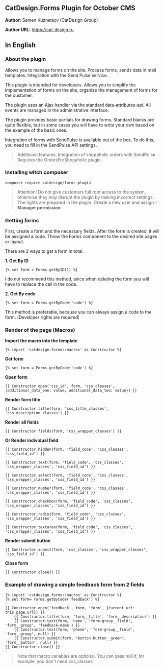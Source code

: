 ## CatDesign.Forms Plugin for October CMS

**Author:** Semen Kuznetsov (CatDesign Group)

**Author URL:** https://cat-design.ru

## In English

### About the plugin
Allows you to manage forms on the site. Process forms, sends data in mail templates. Integration with the Send Pulse service.

This plugin is intended for developers. Allows you to simplify the implementation of forms on the site, organize the management of forms for the customer.

The plugin uses an Ajax handler via the standard data-attributes-api. All events are managed in the administrative interface.

The plugin provides basic partials for drawing forms. Standard blanks are quite flexible, but in some cases you will have to write your own based on the example of the basic ones.

Integration of forms with SendPulse is available out of the box. To do this, you need to fill in the SendPulse API settings.

> Additional features. Integration of shopaholic orders with SendPulse. Requires the OrdersForShopaholic plugin.

### Installing witch composer

`composer require catdesign/forms-plugin`


> Attention! Do not give customers full root access to the system, otherwise they may disrupt
the plugin by making incorrect settings. The rights are prepared in the plugin. Create a new
user and assign - **Manager permission**.

### Getting forms

First, create a form and the necessary fields. After the form is created, it will be assigned a code.
Throw the Forms component to the desired site pages or layout.

There are 2 ways to get a form in total.

**1. Get By ID**

```
{% set form = Forms.getByID(1) %}
```

I do not recommend this method, since when deleting the form you will have to replace the call
in the code.

**2. Get By code**

```
{% set form = Forms.getByCode('code') %}
```

This method is preferable, because you can always assign a code to the form. (Developer rights are required)

### Render of the page (Macros)

**Import the macro into the template**

```
{% import 'catdesign.forms::macros' as Constructor %}
```
**Get form**

```
{% set form = Forms.getByCode('code') %}
```

**Open form**

```
{{ Constructor.open('css_id', form, 'css_classes', {additional_data_one: value, additional_data_two: value}) }}
```

**Render form title**

```
{{ Constructor.title(form, 'css_title_classes', 'css_description_classes') }}
```

**Render all fields**

```
{{ Constructor.fields(form, 'css_wrapper_classes') }}
```

**Or Render individual field**

```
{{ Constructor.hidden(form, 'field_code', 'css_classes', 'css_field_id') }}

{{ Constructor.text(form, 'field_code', 'css_classes', 'css_wrapper_classes', 'css_field_id') }}

{{ Constructor.select(form, 'field_code', 'css_classes', 'css_wrapper_classes', 'css_field_id') }}

{{ Constructor.number(form, 'field_code', 'css_classes', 'css_wrapper_classes', 'css_field_id') }}

{{ Constructor.checkbox(form, 'field_code', 'css_classes', 'css_wrapper_classes', 'css_field_id') }}

{{ Constructor.radio(form, 'field_code', 'css_classes', 'css_wrapper_classes', 'css_field_id') }}

{{ Constructor.textarea(form, 'field_code', 'css_classes', 'css_wrapper_classes', 'css_field_id') }}
```

**Render submit button**

```
{{ Constructor.submit(form, 'css_classes', 'css_wrapper_classes', 'css_field_id') }}
```

**Close form**

```
{{ Constructor.close() }}
```

### Example of drawing a simple feedback form from 2 fields

```
{% import 'catdesign.forms::macros' as Constructor %}
{% set form= Forms.getByCode('feedback') %}

{{ Constructor.open('feedback', form, 'form', {current_url: this.page.url}) }}
    {{ Constructor.title(form, 'form__title', 'form__description') }}
    {{ Constructor.text(form, 'name', 'form-group__field', 'form__group', 'feedback-name') }}
    {{ Constructor.text(form, 'phone', 'form-group__field', 'form__group', null) }}
    {{ Constructor.submit(form, 'button button__green', 'form__button', null) }}
{{ Constructor.close() }}
```

> Note that macro variables are optional. You can pass null if, for example, you don't need css_classes